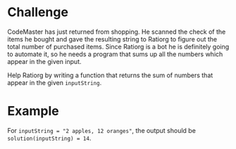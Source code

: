 # Challenge
CodeMaster has just returned from shopping.
He scanned the check of the items he bought and gave the resulting string to Ratiorg to figure out the total number of purchased items.
Since Ratiorg is a bot he is definitely going to automate it, so he needs a program that sums up all the numbers which appear in the given input.

Help Ratiorg by writing a function that returns the sum of numbers that appear in the given `inputString`.

# Example
For `inputString = "2 apples, 12 oranges"`, the output should be `solution(inputString) = 14`.
